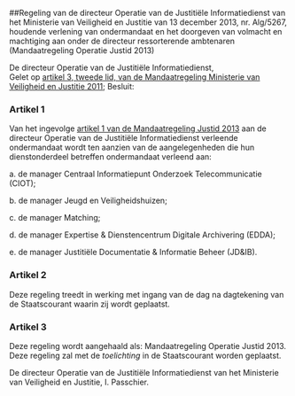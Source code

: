 <meta http-equiv='Content-Type' content='text/html; charset=utf-8' />

##Regeling van de directeur Operatie van de Justitiële Informatiedienst van het Ministerie van Veiligheid en Justitie van 13 december 2013, nr. Alg/5267, houdende verlening van ondermandaat en het doorgeven van volmacht en machtiging aan onder de directeur ressorterende ambtenaren (Mandaatregeling Operatie Justid 2013)

De directeur Operatie van de Justitiële Informatiedienst,  
Gelet op [artikel 3, tweede lid, van de Mandaatregeling Ministerie van Veiligheid en Justitie 2011](../../../../../../ministeriele-regeling/mandaatregeling/ministerie/van/veiligheid/en/justitie/2011/BWBR0030842/README.md);
Besluit:    

### Artikel  1  

Van het ingevolge [artikel 1 van de Mandaatregeling Justid 2013](../../../../../../ministeriele-regeling/mandaatregeling/justid/2013/BWBR0034680/README.md) aan de directeur Operatie van de Justitiële Informatiedienst verleende ondermandaat wordt ten aanzien van de aangelegenheden die hun dienstonderdeel betreffen ondermandaat verleend aan: 

a. de manager Centraal Informatiepunt Onderzoek Telecommunicatie (CIOT);  

b. de manager Jeugd en Veiligheidshuizen;  

c. de manager Matching;  

d. de manager Expertise & Dienstencentrum Digitale Archivering (EDDA);  

e. de manager Justitiële Documentatie & Informatie Beheer (JD&IB).   

### Artikel  2  

Deze regeling treedt in werking met ingang van de dag na dagtekening van de Staatscourant waarin zij wordt geplaatst. 

### Artikel  3  

Deze regeling wordt aangehaald als: Mandaatregeling Operatie Justid 2013. 
Deze regeling zal met de *toelichting* in de Staatscourant worden geplaatst.  

De directeur Operatie van de Justitiële Informatiedienst van het Ministerie van Veiligheid en Justitie, 
I. Passchier.     

